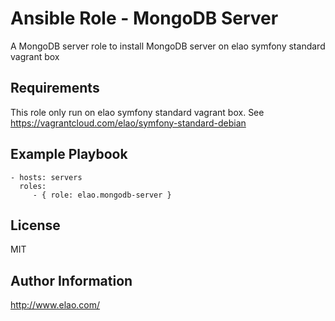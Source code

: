 Ansible Role - MongoDB Server
=============================

A MongoDB server role to install MongoDB server on elao symfony standard vagrant box

Requirements
------------

This role only run on elao symfony standard vagrant box. See https://vagrantcloud.com/elao/symfony-standard-debian

Example Playbook
----------------

    - hosts: servers
      roles:
         - { role: elao.mongodb-server }

License
-------

MIT

Author Information
------------------

http://www.elao.com/
